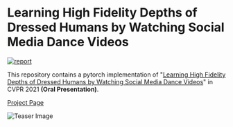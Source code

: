 # Learning High Fidelity Depths of Dressed Humans by Watching Social Media Dance Videos

[![report](https://img.shields.io/badge/arxiv-report-red)](https://arxiv.org/abs/2103.03319)

This repository contains a pytorch implementation of "[Learning High Fidelity Depths of Dressed Humans by Watching Social Media Dance Videos](https://arxiv.org/abs/2103.03319)" in CVPR 2021 **(Oral Presentation)**.

[Project Page](https://www.yasamin.page/hdnet_tiktok)

![Teaser Image](https://github.com/yasaminjafarian/HDNet_TikTok/blob/main/figures/TikTok1.gif)

